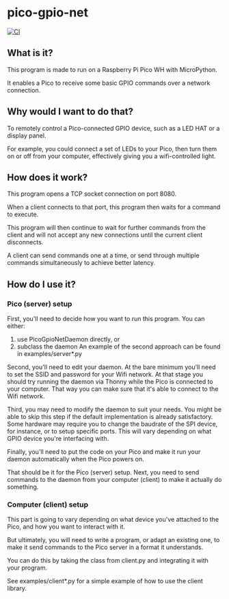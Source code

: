 # pico-gpio-net

[![CI](https://github.com/mcarr823/pico-gpio-net/actions/workflows/ci.yml/badge.svg)](https://github.com/mcarr823/pico-gpio-net/actions/workflows/ci.yml)


## What is it?

This program is made to run on a Raspberry Pi Pico WH with MicroPython.

It enables a Pico to receive some basic GPIO commands over a network connection.


## Why would I want to do that?

To remotely control a Pico-connected GPIO device, such as a LED HAT or a display panel.

For example, you could connect a set of LEDs to your Pico, then turn them on or off from your computer, effectively giving you a wifi-controlled light.


## How does it work?

This program opens a TCP socket connection on port 8080.

When a client connects to that port, this program then waits for a command to execute.

This program will then continue to wait for further commands from the client and will not accept any new connections until the current client disconnects.

A client can send commands one at a time, or send through multiple commands simultaneously to achieve better latency.


## How do I use it?

### Pico (server) setup

First, you'll need to decide how you want to run this program. You can either:
1. use PicoGpioNetDaemon directly, or
2. subclass the daemon
An example of the second approach can be found in examples/server*.py

Second, you'll need to edit your daemon. At the bare minimum you'll need to set the SSID and password for your Wifi network.
At that stage you should try running the daemon via Thonny while the Pico is connected to your computer. That way you can make sure that it's able to connect to the Wifi network.

Third, you may need to modify the daemon to suit your needs. You might be able to skip this step if the default implementation is already satisfactory. Some hardware may require you to change the baudrate of the SPI device, for instance, or to setup specific ports. This will vary depending on what GPIO device you're interfacing with.

Finally, you'll need to put the code on your Pico and make it run your daemon automatically when the Pico powers on.

That should be it for the Pico (server) setup. Next, you need to send commands to the daemon from your computer (client) to make it actually do something.

### Computer (client) setup

This part is going to vary depending on what device you've attached to the Pico, and how you want to interact with it.

But ultimately, you will need to write a program, or adapt an existing one, to make it send commands to the Pico server in a format it understands.

You can do this by taking the class from client.py and integrating it with your program.

See examples/client*.py for a simple example of how to use the client library.
